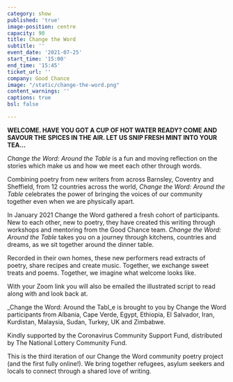 ```yaml
---
category: show
published: 'true'
image-position: centre
capacity: 90
title: Change the Word
subtitle: ''
event_date: '2021-07-25'
start_time: '15:00'
end_time: '15:45'
ticket_url: ''
company: Good Chance
image: "/static/change-the-word.png"
content_warnings: ''
captions: true
bsl: false

---
```

**WELCOME. HAVE YOU GOT A CUP OF HOT WATER READY? COME AND SAVOUR THE SPICES IN THE AIR. LET US SNIP FRESH MINT INTO YOUR TEA…** 

_Change the Word: Around the Table_ is a fun and moving reflection on the stories which make us and how we meet each other through words. 

Combining poetry from new writers from across Barnsley, Coventry and Sheffield, from 12 countries across the world, _Change the Word: Around the Table_ celebrates the power of bringing the voices of our community together even when we are physically apart. 

In January 2021 Change the Word gathered a fresh cohort of participants. New to each other, new to poetry, they have created this writing through workshops and mentoring from the Good Chance team. _Change the Word: Around the Table_ takes you on a journey through kitchens, countries and dreams, as we sit together around the dinner table. 

Recorded in their own homes, these new performers read extracts of poetry, share recipes and create music. Together, we exchange sweet treats and poems. Together, we imagine what welcome looks like. 

With your Zoom link you will also be emailed the illustrated script to read along with and look back at. 

_Change the Word: Around the Tabl_e is brought to you by Change the Word participants from Albania, Cape Verde, Egypt, Ethiopia, El Salvador, Iran, Kurdistan, Malaysia, Sudan, Turkey, UK and Zimbabwe. 

Kindly supported by the Coronavirus Community Support Fund, distributed by The National Lottery Community Fund. 

This is the third iteration of our Change the Word community poetry project (and the first fully online!). We bring together refugees, asylum seekers and locals to connect through a shared love of writing.